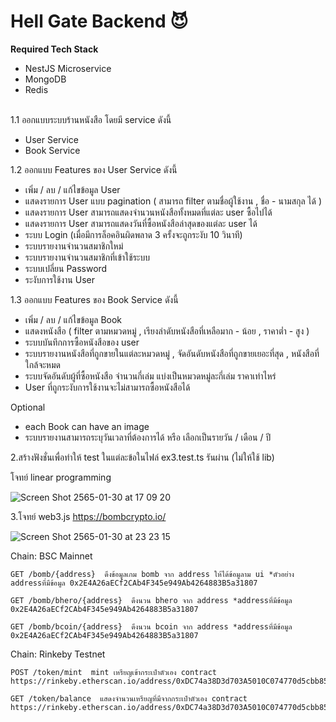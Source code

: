 # Hell Gate Backend 😈

**Required Tech Stack**

- NestJS Microservice
- MongoDB
- Redis

\
1.1 ออกแบบระบบร้านหนังสือ โดยมี service ดังนี้ 
  - User Service
  - Book Service
    
1.2 ออกแบบ Features ของ User Service ดังนี้
  - เพิ่ม / ลบ / แก้ไขข้อมูล User
  - แสดงรายการ User แบบ pagination ( สามารถ filter ตามชื่อผู้ใช้งาน , ชื่อ - นามสกุล ได้ )
  - แสดงรายการ User สามารถแสดงจำนวนหนังสือทั้งหมดที่แต่ละ user ซื้อไปได้
  - แสดงรายการ User สามารถแสดงวันที่ซื้อหนังสือล่าสุดของแต่ละ user ได้
  - ระบบ Login (เมื่อมีการล็อคอินผิดพลาด 3 ครั้งจะถูกระงับ 10 วินาที)
  - ระบบรายงานจำนวนสมาชิกใหม่
  - ระบบรายงานจำนวนสมาชิกที่เข้าใช้ระบบ
  - ระบบเปลี่ยน Password
  - ระงับการใช้งาน User

1.3 ออกแบบ Features ของ Book Service ดังนี้
  - เพิ่ม / ลบ / แก้ไขข้อมูล Book
  - แสดงหนังสือ ( filter ตามหมวดหมู่ , เรียงลำดับหนังสือที่เหลือมาก - น้อย , ราคาต่ำ - สูง )
  - ระบบบันทึกการซื้อหนังสือของ user
  - ระบบรายงานหนังสือที่ถูกขายในแต่ละหมวดหมู่ , จัดอันดับหนังสือที่ถูกขายเยอะที่สุด , หนังสือที่ใกล้จะหมด
  - ระบบจัดอันดับผู้ที่ซื้อหนังสือ จำนวนกี่เล่ม แบ่งเป็นหมวดหมู่ละกี่เล่ม ราคาเท่าไหร่
  - User ที่ถูกระงับการใช้งานจะไม่สามารถซื้อหนังสือได้
  
  Optional
- each Book can have an image
- ระบบรายงานสามารถระบุวันเวลาที่ต้องการได้ หรือ เลือกเป็นรายวัน / เดือน / ปี

2.สร้างฟังชั่นเพื่อทำให้ test ในแต่ละข้อในไฟล์ ex3.test.ts รันผ่าน (ไม่ให้ใช้ lib)
 
  โจทย์ linear programming

  ![Screen Shot 2565-01-30 at 17 09 20](https://user-images.githubusercontent.com/72042042/151695406-0550ab5d-2a88-4fb3-82b1-d6d127978de5.png)
  
  
3.โจทย์ web3.js  https://bombcrypto.io/
 
  ![Screen Shot 2565-01-30 at 23 23 15](https://user-images.githubusercontent.com/72042042/151707956-c6e03683-725c-45a4-a195-f30479037005.png)
  
Chain: BSC Mainnet
  ```
  GET /bomb/{address}  ดึงข้อมูลเกม bomb จาก address ให้ได้ข้อมูลาม ui *ตัวอย่าง addressที่มีข้อมูล 0x2E4A26aECf2CAb4F345e949Ab4264883B5a31807
  ```
  
  ```
  GET /bomb/bhero/{address}  ดึงนวน bhero จาก address *addressที่มีข้อมูล 0x2E4A26aECf2CAb4F345e949Ab4264883B5a31807
  ```
  
  ```
  GET /bomb/bcoin/{address}  ดึงนวน bcoin จาก address *addressที่มีข้อมูล 0x2E4A26aECf2CAb4F345e949Ab4264883B5a31807
  ```

Chain: Rinkeby Testnet
  ```
  POST /token/mint  mint เหรียญเข้ากระเป๋าตัวเอง contract https://rinkeby.etherscan.io/address/0xDC74a38D3d703A5010C074770d5cbb853B981c50
  ```
  
  ```
  GET /token/balance  แสดงจำนวนเหรียญที่มีจากกระเป๋าตัวเอง contract https://rinkeby.etherscan.io/address/0xDC74a38D3d703A5010C074770d5cbb853B981c50
  ```
